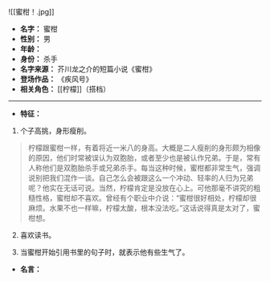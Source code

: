 
![[蜜柑！.jpg]]
 
- **名字：** 蜜柑
- **性别：** 男
- **年龄：** 
- **身份：** 杀手
- **名字来源：** 芥川龙之介的短篇小说《蜜柑》
- **登场作品：** 《疾风号》
- **相关角色：** [[柠檬]]（搭档）

---

- **特征：** 

1. 个子高挑，身形瘦削。

> 柠檬跟蜜柑一样，有着将近一米八的身高。大概是二人瘦削的身形颇为相像的原因，他们时常被误认为双胞胎，或者至少也是被认作兄弟。于是，常有人称他们是双胞胎杀手或兄弟杀手。每当这种时候，蜜柑都非常生气，强调说别把我们混作一谈。自己怎么会被跟这么一个冲动、轻率的人归为兄弟呢？他实在无话可说。当然，柠檬肯定是没放在心上。可他那毫不讲究的粗糙性格，蜜柑却不喜欢。曾经有个职业中介说：“蜜柑很好相处，柠檬却很麻烦。水果不也一样嘛，柠檬太酸，根本没法吃。”这话说得真是太对了，蜜柑想。

2. 喜欢读书。

3. 当蜜柑开始引用书里的句子时，就表示他有些生气了。
 
- **名言：** 